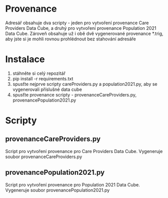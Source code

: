 # Provenance
Adresář obsahuje dva scripty - jeden pro vytvoření provenance Care Providers Data Cube, a druhý pro vytvoření provenance Population 2021 Data Cube. Zároveň obsahuje už i obě dvě vygenerované provenance *.trig, aby jste si je mohli rovnou prohlédnout bez stahování adresáře

# Instalace 
1. stáhněte si celý repozitář
2. pip install -r requirements.txt 
3. spusťte nejprve scripty careProviders.py a population2021.py, aby se vygenerovali příslušné data cube
4. spusťte provenance scripty - provenanceCareProviders.py, provenancePopulation2021.py

# Scripty
## provenanceCareProviders.py
Script pro vytvoření provenance pro Care Providers Data Cube. Vygeneruje soubor provenanceCareProviders.py

## provenancePopulation2021.py
Script pro vytvoření provenance pro Population 2021 Data Cube. Vygeneruje soubor provenancePopulation2021.py

